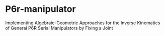# P6r-manipulator
Implementing Algebraic-Geometric Approaches for the Inverse Kinematics of General P6R Serial Manipulators by Fixing a Joint
